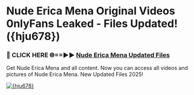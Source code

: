 # Nude Erica Mena Original Videos 0nlyFans Leaked - Files Updated! ({hju678})

<h3>🔴 CLICK HERE 🌐==►► <a href="https://tinyurl.com/ms9xzufz" rel="nofollow">Nude Erica Mena Updated Files</a></h3>

Get Nude Erica Mena and all content. Now you can access all videos and pictures of Nude Erica Mena. New Updated Files 2025!

[![{hju678}](https://i.imgur.com/PQ7UWWw.gif)](https://tinyurl.com/ms9xzufz)
